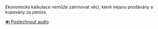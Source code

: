 
Ekonomická kalkulace nemůže zahrnovat věci, které nejsou prodávány a kupovány za peníze.

[🔊 Poslechnout audio](/data/7-paragraphs/audio/chapter_42/para_005-Ekonomick-kalkulace-neme-zahrnovat-vci-kter.mp3)
